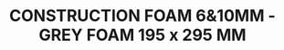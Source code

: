 ---
layout: product
title: "CONSTRUCTION FOAM 6&10MM - GREY FOAM 195 x 295 MM "
price: "800" 
desc: "Pena za rezbarenje"
img_path: "/assets/img/AK8098.webp"
brand: "N/A"
available: true
special_offer: true
new: false
soon: false
cat: "080000"
subcat: "080200"
subsubcat: "0N/A"
sifra: "AK8098"
popular: false
spec: false
---